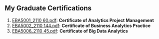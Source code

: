 ## My Graduate Certifications
1. [EBA5001_2110 60.pdf](https://github.com/ENOZHANG24/Certifications/blob/main/EBA5001_2110%2060.pdf): **Certificate of Analytics Project Management**
2. [EBA5002_2110 144.pdf](https://github.com/ENOZHANG24/Certifications/blob/main/EBA5002_2110%20144.pdf): **Certificate of Business Analytics Practice**
3. [EBA5006_2110 45.pdf](https://github.com/ENOZHANG24/Certifications/blob/main/EBA5006_2110%2045.pdf): **Certificate of Big Data Analytics**


